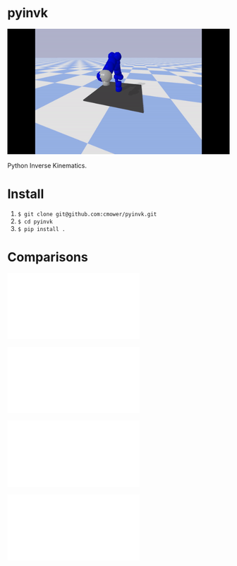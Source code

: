 # pyinvk

![Alt Text](fig8.gif)

Python Inverse Kinematics.

# Install

1. `$ git clone git@github.com:cmower/pyinvk.git`
2. `$ cd pyinvk`
3. `$ pip install .`

# Comparisons

![Alt Text](./examples/fig/time.pdf)

![Alt Text](./examples/fig/err.pdf)

![Alt Text](./examples/fig/err_eul.pdf)

![Alt Text](./examples/fig/jdiff.pdf)
